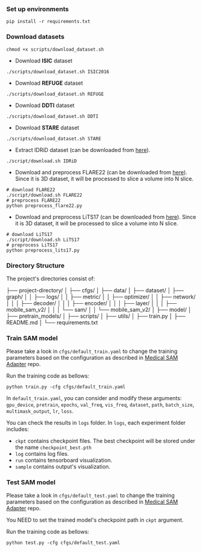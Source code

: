 ### Set up environments

```shell
pip install -r requirements.txt
```

### Download datasets

```shell
chmod +x scripts/download_dataset.sh
```

- Download **ISIC** dataset

```shell
./scripts/download_dataset.sh ISIC2016
```

- Download **REFUGE** dataset

```shell 
./scripts/download_dataset.sh REFUGE
```

- Download **DDTI** dataset

```shell
./scripts/download_dataset.sh DDTI
```

- Download **STARE** dataset

```shell
./scripts/download_dataset.sh STARE
```

- Extract IDRiD dataset (can be downloaded from [here](https://ieee-dataport.org/open-access/indian-diabetic-retinopathy-image-dataset-idrid)).

```shell
./script/download.sh IDRiD
```

- Download and preprocess FLARE22 (can be downloaded from [here](https://www.kaggle.com/datasets/prathamkumar0011/miccai-flare22-challenge-dataset)). Since it is 3D dataset, it will be processed to slice a volume into N slice.

```shell
# download FLARE22
./script/download.sh FLARE22
# preprocess FLARE22
python preprocess_flare22.py
```

- Download and preprocess LiTS17 (can be downloaded from [here](https://www.kaggle.com/code/ojshavsaxena/liver-tumor-segmentation-u-net)). Since it is 3D dataset, it will be processed to slice a volume into N slice.

```shell
# download LiTS17
./script/download.sh LiTS17 
# preprocess LiTS17
python preprocess_lits17.py
```

### Directory Structure

The project's directories consist of:

├── project-directory/
│   ├── cfgs/
│   ├── data/
│   ├── dataset/
│   ├── graph/
│   │   ├── logs/
│   │   ├── metric/
│   │   ├── optimizer/
│   │   ├── network/
│   │   │   ├── decoder/
│   │   │   ├── encoder/
│   │   │   ├── layer/
│   │   │   ├── mobile_sam_v2/
│   │   │   └── sam/
│   │   └── mobile_sam_v2/
│   ├── model/
│   ├── pretrain_models/
│   ├── scripts/
│   ├── utils/
│   ├── train.py
│   ├── README.md
│   └── requirements.txt

### Train SAM model

Please take a look in `cfgs/default_train.yaml` to change the training parameters based on 
the configuration as described in [Medical SAM Adapter](https://github.com/SuperMedIntel/Medical-SAM-Adapter/tree/main) repo.

Run the training code as bellows:

```shell
python train.py -cfg cfgs/default_train.yaml
```

In `default_train.yaml`, you can consider and modify these arguments: `gpu_device`, `pretrain`, `epochs`, `val_freq`, `vis_freq`, 
`dataset`, `path`, `batch_size`, `multimask_output`, `lr`, `loss`.

You can check the results in `logs` folder. In `logs`, each experiment folder includes:
- `ckpt` contains checkpoint files. The best checkpoint will be stored under the name `checkpoint_best.pth`
- `log` contains log files.
- `run` contains tensorboard visualization.
- `sample` contains output's visualization.

### Test SAM model

Please take a look in `cfgs/default_test.yaml` to change the training parameters based on 
the configuration as described in [Medical SAM Adapter](https://github.com/SuperMedIntel/Medical-SAM-Adapter/tree/main) repo.

You NEED to set the trained model's checkpoint path in `ckpt` argument.

Run the training code as bellows:

```shell
python test.py -cfg cfgs/default_test.yaml
```